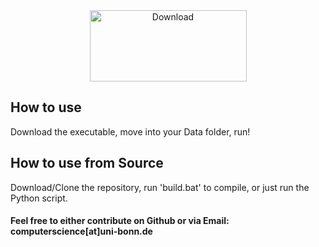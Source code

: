 <center>
<a href="https://github.com/lennihein/LoL-Data-Tool/releases/download/0.1/LoL_Data_Tool.exe">
  <img src="https://lennihein.github.io/LoL-Data-Tool/pages/download.png" alt="Download" height="114" width="251">
</a>
</center>

## How to use

Download the executable, move into your Data folder, run!

## How to use from Source

Download/Clone the repository, run 'build.bat' to compile, or just run the Python script.

<h4>Feel free to either contribute on Github or via Email: computerscience[at]uni-bonn.de</h3>
